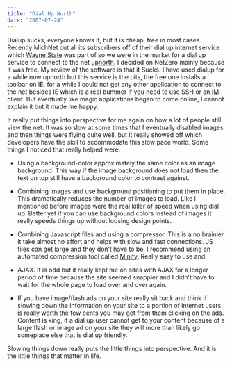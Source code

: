 ```yaml
---
title: "Dial Up North"
date: "2007-07-24"
---
```


Dialup sucks, everyone knows it, but it is cheap, free in most cases. Recently MichNet cut all its subscribers off of their dial up internet service which [Wayne State](http://wayne.edu/) was part of so we were in the market for a dial up service to connect to the net [upnorth](http://flickr.com/photos/dorkstyle/sets/72157600964210681/). I decided on NetZero mainly because it was free. My review of the software is that it Sucks. I have used dialup for a while now upnorth but this service is the pits, the free one installs a toolbar on IE, for a while I could not get any other application to connect to the net besides IE which is a real bummer if you need to use SSH or an [IM](http://adiumx.com/) client. But eventually like magic applications began to come online, I cannot explain it but it made me happy.

It really put things into perspective for me again on how a lot of people still view the net. It was so slow at some times that I eventually disabled images and then things were flying quite well, but it really showed off which developers have the skill to accommodate this slow pace world. Some things I noticed that really helped were:  

- Using a background-color approximately the same color as an image background. This way if the image background does not load then the text on top still have a background color to contrast against.
- Combining images and use background positioning to put them in place. This dramatically reduces the number of images to load. Like I mentioned before images were the real killer of speed when using dial up. Better yet if you can use background colors instead of images it really speeds things up without loosing design points.  
    
- Combining Javascript files and using a compressor. This is a no brainier it take almost no effort and helps with slow and fast connections. JS files can get large and they don’t have to be, I recommend using an automated compression tool called [Minify](http://code.google.com/p/minify/). Really easy to use and  
    
- AJAX. It is odd but it really kept me on sites with AJAX for a longer period of time because the site seemed snappier and I didn’t have to wait for the whole page to load over and over again.
- If you have image/flash ads on your site really sit back and think if slowing down the information on your site to a portion of internet users is really worth the few cents you may get from them clicking on the ads. Content is king, if a dial up user cannot get to your content because of a large flash or image ad on your site they will more than likely go someplace else that is dial up friendly.

Slowing things down really puts the little things into perspective. And it is the little things that matter in life.
